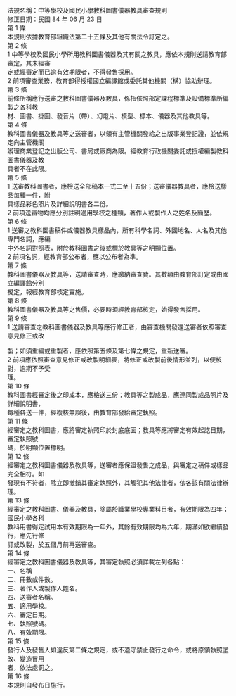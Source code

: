法規名稱：中等學校及國民小學教科圖書儀器教具審查規則  
修正日期：民國 84 年 06 月 23 日  
第 1 條  
本規則依據教育部組織法第二十五條及其他有關法令訂定之。  
第 2 條  
1 中等學校及國民小學所用教科圖書儀器及其有關之教具，應依本規則送請教育部審定，其未經審  
定或經審定而已逾有效期限者，不得發售採用。  
2 前項審查業務，教育部得授權國立編譯館或委託其他機關（構）協助辦理。  
第 3 條  
前條所稱應行送審之教科圖書儀器及教具，係指依照部定課程標準及設備標準所編製之各科教  
材、圖書、掛圖、發音片（帶）、幻燈片、模型、標本、儀器及其他教具等。  
第 4 條  
教科圖書儀器及教具等之送審者，以領有主管機關發給之出版事業登記證，並依規定向主管機關  
辦理商業登記之出版公司、書局或廠商為限。經教育行政機關委託或授權編製教科圖書儀器及教  
具者不在此限。  
第 5 條  
1 送審教科圖書者，應檢送全部稿本一式二至十五份；送審儀器教具者，應檢送樣品每種一件，附  
具樣品彩色照片及詳細說明書各二份。  
2 前項送審物均應分別註明適用學校之種類，著作人或製作人之姓名及簡歷。  
第 6 條  
1 送審之教科圖書稿件或儀器教具樣品內，所有科學名詞、外國地名、人名及其他專門名詞，應編  
中外名詞對照表，附於教科圖書之後或標於教具等之明顯位置。  
2 前項名詞，經教育部公布者，應以公布者為準。  
第 7 條  
教科圖書儀器及教具等，送請審查時，應繳納審查費。其數額由教育部訂定或由國立編譯館分別  
擬定，報經教育部核定實施。  
第 8 條  
教科圖書儀器及教具等之售價，必要時須經教育部核定，始得發售採用。  
第 9 條  
1 送請審查之教科圖書儀器及教具等應行修正者，由審查機關發還送審者依照審查意見修正或改  


製；如須重編或重製者，應依照第五條及第七條之規定，重新送審。  
2 前項應依照審查意見修正或改製明細表，將修正或改製前後情形並列，以便核對，逾期不予受  
理。  
第 10 條  
教科圖書經審定後之印成本，應檢送三份；教具等之製成品，應連同製成品照片及詳細說明書，  
每種各送一件，經複核無誤後，由教育部發給審定執照。  
第 11 條  
經審定之教科圖書，應將審定執照印於封底底面；教具等應將審定有效起訖日期，審定執照號  
碼，於明顯位置標明。  
第 12 條  
經審定之教科圖書儀器及教具等，送審者應保證發售之成品，與審定之稿件或樣品完全相符。如  
發現有不符者，除立即撤銷其審定執照外，其觸犯其他法律者，依各該有關法律辦理。  
第 13 條  
經審定之教科圖書、儀器及教具，除屬於職業學校專業科目者，有效期限為四年；國民小學各科  
教科用書得定試用本有效期限為一年外，其餘有效期限均為六年，期滿如欲繼續發行，應先行修  
訂或改製，於五個月前再送審查。  
第 14 條  
經審定之教科圖書儀器及教具等，其審定執照必須詳載左列各點：  
一、名稱  
二、冊數或件數。  
三、著作人或製作人姓名。  
四、送審者名稱。  
五、適用學校。  
六、審定日期。  
七、執照號碼。  
八、有效期限。  
第 15 條  
發行人及發售人如違反第二條之規定，或不遵守禁止發行之命令，或將原領執照塗改、變造冒用  
者，依法處罰之。  
第 16 條  
本規則自發布日施行。  


